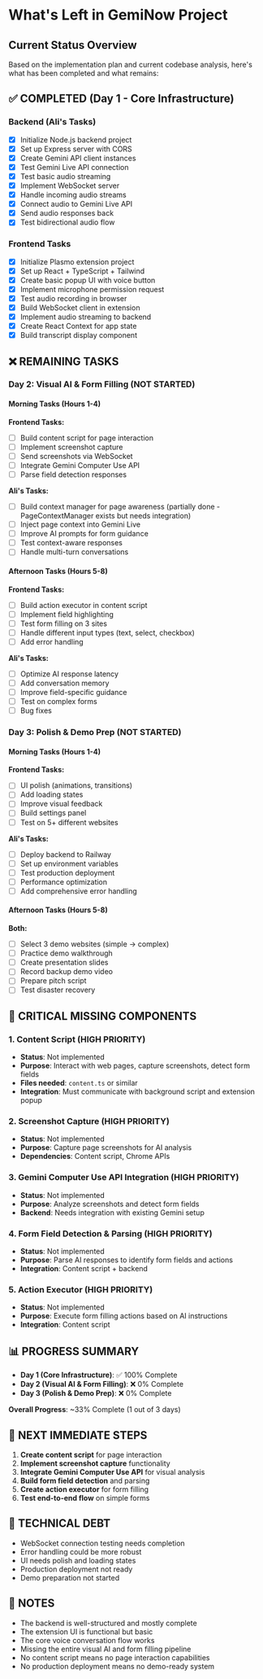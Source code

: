 # What's Left in GemiNow Project

## Current Status Overview

Based on the implementation plan and current codebase analysis, here's what has been completed and what remains:

## ✅ COMPLETED (Day 1 - Core Infrastructure)

### Backend (Ali's Tasks)
- [x] Initialize Node.js backend project
- [x] Set up Express server with CORS
- [x] Create Gemini API client instances
- [x] Test Gemini Live API connection
- [x] Test basic audio streaming
- [x] Implement WebSocket server
- [x] Handle incoming audio streams
- [x] Connect audio to Gemini Live API
- [x] Send audio responses back
- [x] Test bidirectional audio flow

### Frontend Tasks
- [x] Initialize Plasmo extension project
- [x] Set up React + TypeScript + Tailwind
- [x] Create basic popup UI with voice button
- [x] Implement microphone permission request
- [x] Test audio recording in browser
- [x] Build WebSocket client in extension
- [x] Implement audio streaming to backend
- [x] Create React Context for app state
- [x] Build transcript display component

## ❌ REMAINING TASKS

### Day 2: Visual AI & Form Filling (NOT STARTED)

#### Morning Tasks (Hours 1-4)

**Frontend Tasks:**
- [ ] Build content script for page interaction
- [ ] Implement screenshot capture
- [ ] Send screenshots via WebSocket
- [ ] Integrate Gemini Computer Use API
- [ ] Parse field detection responses

**Ali's Tasks:**
- [ ] Build context manager for page awareness (partially done - PageContextManager exists but needs integration)
- [ ] Inject page context into Gemini Live
- [ ] Improve AI prompts for form guidance
- [ ] Test context-aware responses
- [ ] Handle multi-turn conversations

#### Afternoon Tasks (Hours 5-8)

**Frontend Tasks:**
- [ ] Build action executor in content script
- [ ] Implement field highlighting
- [ ] Test form filling on 3 sites
- [ ] Handle different input types (text, select, checkbox)
- [ ] Add error handling

**Ali's Tasks:**
- [ ] Optimize AI response latency
- [ ] Add conversation memory
- [ ] Improve field-specific guidance
- [ ] Test on complex forms
- [ ] Bug fixes

### Day 3: Polish & Demo Prep (NOT STARTED)

#### Morning Tasks (Hours 1-4)

**Frontend Tasks:**
- [ ] UI polish (animations, transitions)
- [ ] Add loading states
- [ ] Improve visual feedback
- [ ] Build settings panel
- [ ] Test on 5+ different websites

**Ali's Tasks:**
- [ ] Deploy backend to Railway
- [ ] Set up environment variables
- [ ] Test production deployment
- [ ] Performance optimization
- [ ] Add comprehensive error handling

#### Afternoon Tasks (Hours 5-8)

**Both:**
- [ ] Select 3 demo websites (simple → complex)
- [ ] Practice demo walkthrough
- [ ] Create presentation slides
- [ ] Record backup demo video
- [ ] Prepare pitch script
- [ ] Test disaster recovery

## 🚨 CRITICAL MISSING COMPONENTS

### 1. Content Script (HIGH PRIORITY)
- **Status**: Not implemented
- **Purpose**: Interact with web pages, capture screenshots, detect form fields
- **Files needed**: `content.ts` or similar
- **Integration**: Must communicate with background script and extension popup

### 2. Screenshot Capture (HIGH PRIORITY)
- **Status**: Not implemented
- **Purpose**: Capture page screenshots for AI analysis
- **Dependencies**: Content script, Chrome APIs

### 3. Gemini Computer Use API Integration (HIGH PRIORITY)
- **Status**: Not implemented
- **Purpose**: Analyze screenshots and detect form fields
- **Backend**: Needs integration with existing Gemini setup

### 4. Form Field Detection & Parsing (HIGH PRIORITY)
- **Status**: Not implemented
- **Purpose**: Parse AI responses to identify form fields and actions
- **Integration**: Content script + backend

### 5. Action Executor (HIGH PRIORITY)
- **Status**: Not implemented
- **Purpose**: Execute form filling actions based on AI instructions
- **Integration**: Content script

## 📊 PROGRESS SUMMARY

- **Day 1 (Core Infrastructure)**: ✅ 100% Complete
- **Day 2 (Visual AI & Form Filling)**: ❌ 0% Complete
- **Day 3 (Polish & Demo Prep)**: ❌ 0% Complete

**Overall Progress**: ~33% Complete (1 out of 3 days)

## 🎯 NEXT IMMEDIATE STEPS

1. **Create content script** for page interaction
2. **Implement screenshot capture** functionality
3. **Integrate Gemini Computer Use API** for visual analysis
4. **Build form field detection** and parsing
5. **Create action executor** for form filling
6. **Test end-to-end flow** on simple forms

## 🔧 TECHNICAL DEBT

- WebSocket connection testing needs completion
- Error handling could be more robust
- UI needs polish and loading states
- Production deployment not ready
- Demo preparation not started

## 📝 NOTES

- The backend is well-structured and mostly complete
- The extension UI is functional but basic
- The core voice conversation flow works
- Missing the entire visual AI and form filling pipeline
- No content script means no page interaction capabilities
- No production deployment means no demo-ready system

